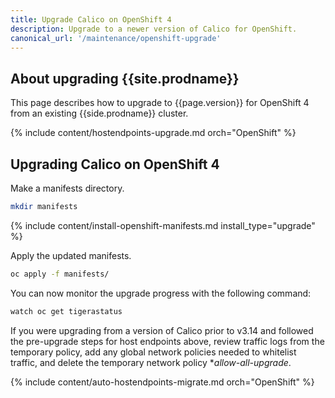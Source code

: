 ```yaml
---
title: Upgrade Calico on OpenShift 4
description: Upgrade to a newer version of Calico for OpenShift.
canonical_url: '/maintenance/openshift-upgrade'
---
```


## About upgrading {{site.prodname}}

This page describes how to upgrade to {{page.version}} for OpenShift 4 from an existing {{side.prodname}} cluster.

{% include content/hostendpoints-upgrade.md orch="OpenShift" %}

## Upgrading Calico on OpenShift 4

Make a manifests directory.

```bash
mkdir manifests
```

{% include content/install-openshift-manifests.md install_type="upgrade" %}

Apply the updated manifests.

```bash
oc apply -f manifests/
```

You can now monitor the upgrade progress with the following command:

```bash
watch oc get tigerastatus
```

If you were upgrading from a version of Calico prior to v3.14 and followed the pre-upgrade steps for host endpoints above, review traffic logs from the temporary policy,
add any global network policies needed to whitelist traffic, and delete the temporary network policy **allow-all-upgrade*.

{% include content/auto-hostendpoints-migrate.md orch="OpenShift" %}
